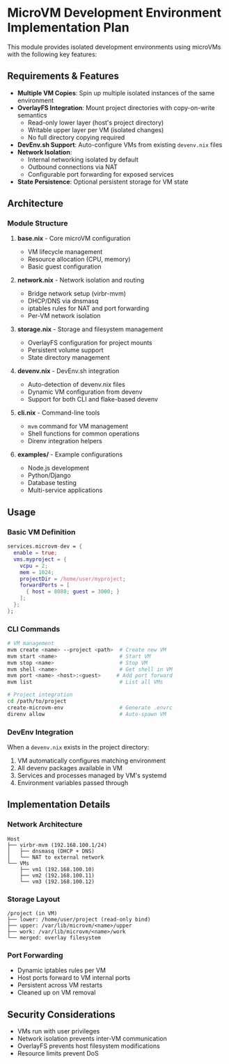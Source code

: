# MicroVM Development Environment Implementation Plan

This module provides isolated development environments using microVMs with the following key features:

## Requirements & Features

- **Multiple VM Copies**: Spin up multiple isolated instances of the same environment
- **OverlayFS Integration**: Mount project directories with copy-on-write semantics
  - Read-only lower layer (host's project directory)
  - Writable upper layer per VM (isolated changes)
  - No full directory copying required
- **DevEnv.sh Support**: Auto-configure VMs from existing `devenv.nix` files
- **Network Isolation**: 
  - Internal networking isolated by default
  - Outbound connections via NAT
  - Configurable port forwarding for exposed services
- **State Persistence**: Optional persistent storage for VM state

## Architecture

### Module Structure

1. **base.nix** - Core microVM configuration
   - VM lifecycle management
   - Resource allocation (CPU, memory)
   - Basic guest configuration

2. **network.nix** - Network isolation and routing
   - Bridge network setup (virbr-mvm)
   - DHCP/DNS via dnsmasq
   - iptables rules for NAT and port forwarding
   - Per-VM network isolation

3. **storage.nix** - Storage and filesystem management
   - OverlayFS configuration for project mounts
   - Persistent volume support
   - State directory management

4. **devenv.nix** - DevEnv.sh integration
   - Auto-detection of devenv.nix files
   - Dynamic VM configuration from devenv
   - Support for both CLI and flake-based devenv

5. **cli.nix** - Command-line tools
   - `mvm` command for VM management
   - Shell functions for common operations
   - Direnv integration helpers

6. **examples/** - Example configurations
   - Node.js development
   - Python/Django
   - Database testing
   - Multi-service applications

## Usage

### Basic VM Definition

```nix
services.microvm-dev = {
  enable = true;
  vms.myproject = {
    vcpu = 2;
    mem = 1024;
    projectDir = /home/user/myproject;
    forwardPorts = [
      { host = 8080; guest = 3000; }
    ];
  };
};
```

### CLI Commands

```bash
# VM management
mvm create <name> --project <path>  # Create new VM
mvm start <name>                    # Start VM
mvm stop <name>                     # Stop VM
mvm shell <name>                    # Get shell in VM
mvm port <name> <host>:<guest>     # Add port forward
mvm list                            # List all VMs

# Project integration
cd /path/to/project
create-microvm-env                  # Generate .envrc
direnv allow                        # Auto-spawn VM
```

### DevEnv Integration

When a `devenv.nix` exists in the project directory:
1. VM automatically configures matching environment
2. All devenv packages available in VM
3. Services and processes managed by VM's systemd
4. Environment variables passed through

## Implementation Details

### Network Architecture

```
Host
├── virbr-mvm (192.168.100.1/24)
│   ├── dnsmasq (DHCP + DNS)
│   └── NAT to external network
└── VMs
    ├── vm1 (192.168.100.10)
    ├── vm2 (192.168.100.11)
    └── vm3 (192.168.100.12)
```

### Storage Layout

```
/project (in VM)
├── lower: /home/user/project (read-only bind)
├── upper: /var/lib/microvm/<name>/upper
├── work: /var/lib/microvm/<name>/work
└── merged: overlay filesystem
```

### Port Forwarding

- Dynamic iptables rules per VM
- Host ports forward to VM internal ports
- Persistent across VM restarts
- Cleaned up on VM removal

## Security Considerations

- VMs run with user privileges
- Network isolation prevents inter-VM communication
- OverlayFS prevents host filesystem modifications
- Resource limits prevent DoS